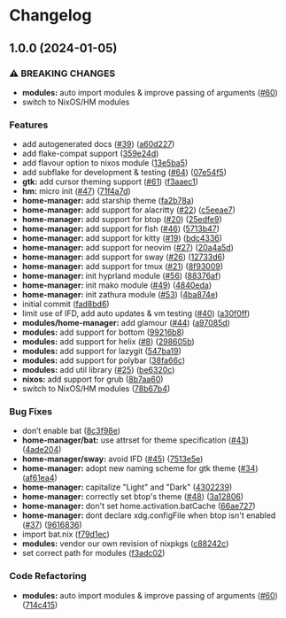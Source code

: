 # Changelog

## 1.0.0 (2024-01-05)


### ⚠ BREAKING CHANGES

* **modules:** auto import modules & improve passing of arguments ([#60](https://github.com/Anomalocaridid/ctp-nix/issues/60))
* switch to NixOS/HM modules

### Features

* add autogenerated docs ([#39](https://github.com/Anomalocaridid/ctp-nix/issues/39)) ([a60d227](https://github.com/Anomalocaridid/ctp-nix/commit/a60d2276228066c597cfb8e6d40053281958ab59))
* add flake-compat support ([359e24d](https://github.com/Anomalocaridid/ctp-nix/commit/359e24de7d4112e53c1130a3061112e31fbf7b4e))
* add flavour option to nixos module ([13e5ba5](https://github.com/Anomalocaridid/ctp-nix/commit/13e5ba50206c2d709a91cac5106086597dcaabe2))
* add subflake for development & testing ([#64](https://github.com/Anomalocaridid/ctp-nix/issues/64)) ([07e54f5](https://github.com/Anomalocaridid/ctp-nix/commit/07e54f5b3c84885d2fef13e6959117aa29346322))
* **gtk:** add cursor theming support ([#61](https://github.com/Anomalocaridid/ctp-nix/issues/61)) ([f3aaec1](https://github.com/Anomalocaridid/ctp-nix/commit/f3aaec142f9b9182cbeaf19b3431574b00817173))
* **hm:** micro init ([#47](https://github.com/Anomalocaridid/ctp-nix/issues/47)) ([71f4a7d](https://github.com/Anomalocaridid/ctp-nix/commit/71f4a7d6ffef709c6d4e8d8f229b0f6ac583f0a0))
* **home-manager:** add starship theme ([fa2b78a](https://github.com/Anomalocaridid/ctp-nix/commit/fa2b78afa3fa49f9d7598007a39f8843ffac04af))
* **home-manager:** add support for alacritty ([#22](https://github.com/Anomalocaridid/ctp-nix/issues/22)) ([c5eeae7](https://github.com/Anomalocaridid/ctp-nix/commit/c5eeae703f20176a421fde57e76842cc4f4c453d))
* **home-manager:** add support for btop ([#20](https://github.com/Anomalocaridid/ctp-nix/issues/20)) ([25edfe9](https://github.com/Anomalocaridid/ctp-nix/commit/25edfe9641184ef8b53ca3f69c28433e784fa4e1))
* **home-manager:** add support for fish ([#46](https://github.com/Anomalocaridid/ctp-nix/issues/46)) ([5713b47](https://github.com/Anomalocaridid/ctp-nix/commit/5713b478b10c5ef703fd921d96ca6a3057c457b5))
* **home-manager:** add support for kitty ([#19](https://github.com/Anomalocaridid/ctp-nix/issues/19)) ([bdc4336](https://github.com/Anomalocaridid/ctp-nix/commit/bdc4336b37a1c261307fab6e349c816249c43abe))
* **home-manager:** add support for neovim ([#27](https://github.com/Anomalocaridid/ctp-nix/issues/27)) ([20a4a5d](https://github.com/Anomalocaridid/ctp-nix/commit/20a4a5d3f29a18154514ef6af319bb084cbd5d18))
* **home-manager:** add support for sway ([#26](https://github.com/Anomalocaridid/ctp-nix/issues/26)) ([12733d6](https://github.com/Anomalocaridid/ctp-nix/commit/12733d64c3c5e79d777dff3f0f908ab0e39f7082))
* **home-manager:** add support for tmux ([#21](https://github.com/Anomalocaridid/ctp-nix/issues/21)) ([8f93009](https://github.com/Anomalocaridid/ctp-nix/commit/8f930092e54438b5a1bea1126966926a4ff06500))
* **home-manager:** init hyprland module ([#56](https://github.com/Anomalocaridid/ctp-nix/issues/56)) ([88376af](https://github.com/Anomalocaridid/ctp-nix/commit/88376af32e22a916ccd49adfef8615fec3e00eac))
* **home-manager:** init mako module ([#49](https://github.com/Anomalocaridid/ctp-nix/issues/49)) ([4840eda](https://github.com/Anomalocaridid/ctp-nix/commit/4840eda13e86a940d7c9a08e739629ee20aa95c2))
* **home-manager:** init zathura module ([#53](https://github.com/Anomalocaridid/ctp-nix/issues/53)) ([4ba874e](https://github.com/Anomalocaridid/ctp-nix/commit/4ba874eaa973c4266994ccba4992ef5fee91bef7))
* initial commit ([fad8bd6](https://github.com/Anomalocaridid/ctp-nix/commit/fad8bd63ef3daa02886613623d46d72dc77b0be7))
* limit use of IFD, add auto updates & vm testing ([#40](https://github.com/Anomalocaridid/ctp-nix/issues/40)) ([a30f0ff](https://github.com/Anomalocaridid/ctp-nix/commit/a30f0ff077a5fc3739c4630b6cc128d7296a8fc6))
* **modules/home-manager:** add glamour ([#44](https://github.com/Anomalocaridid/ctp-nix/issues/44)) ([a97085d](https://github.com/Anomalocaridid/ctp-nix/commit/a97085d28b9e4b92f08dccf83087e5133dfbc079))
* **modules:** add support for bottom ([99216b8](https://github.com/Anomalocaridid/ctp-nix/commit/99216b897b261e1fb509a55d8c872c6adc63463f))
* **modules:** add support for helix ([#8](https://github.com/Anomalocaridid/ctp-nix/issues/8)) ([298605b](https://github.com/Anomalocaridid/ctp-nix/commit/298605b31eebb38e73a9bc5685b28ce1d318b2c8))
* **modules:** add support for lazygit ([547ba19](https://github.com/Anomalocaridid/ctp-nix/commit/547ba1984cf53ec7be5c7096fc34f34a64801a67))
* **modules:** add support for polybar ([38fa66c](https://github.com/Anomalocaridid/ctp-nix/commit/38fa66cba9a87fac84ce5d0999d9004c4ef5fe5d))
* **modules:** add util library ([#25](https://github.com/Anomalocaridid/ctp-nix/issues/25)) ([be6320c](https://github.com/Anomalocaridid/ctp-nix/commit/be6320c4b16bc9ee8ee3e81e07bb7257ebef9063))
* **nixos:** add support for grub ([8b7aa60](https://github.com/Anomalocaridid/ctp-nix/commit/8b7aa60e3f0b98c9c90d124411df436a84eb65bb))
* switch to NixOS/HM modules ([78b67b4](https://github.com/Anomalocaridid/ctp-nix/commit/78b67b490d763c7d54556215ab57bafa5793b3cc))


### Bug Fixes

* don’t enable bat ([8c3f98e](https://github.com/Anomalocaridid/ctp-nix/commit/8c3f98e64c7fedb3114df7ba4000700215e2968c))
* **home-manager/bat:** use attrset for theme specification ([#43](https://github.com/Anomalocaridid/ctp-nix/issues/43)) ([4ade204](https://github.com/Anomalocaridid/ctp-nix/commit/4ade2040125e692e90204a073a07a6c7f3063ded))
* **home-manager/sway:** avoid IFD ([#45](https://github.com/Anomalocaridid/ctp-nix/issues/45)) ([7513e5e](https://github.com/Anomalocaridid/ctp-nix/commit/7513e5edf8c2ab2485260049ce8c03ac9f6ca2f7))
* **home-manager:** adopt new naming scheme for gtk theme ([#34](https://github.com/Anomalocaridid/ctp-nix/issues/34)) ([af61ea4](https://github.com/Anomalocaridid/ctp-nix/commit/af61ea49d04afbe33c3dcd51b9590e10c1f26378))
* **home-manager:** capitalize "Light" and "Dark" ([4302239](https://github.com/Anomalocaridid/ctp-nix/commit/430223932eaf0c3b0fbd578f591fc02f6b17fd29))
* **home-manager:** correctly set btop's theme ([#48](https://github.com/Anomalocaridid/ctp-nix/issues/48)) ([3a12806](https://github.com/Anomalocaridid/ctp-nix/commit/3a12806a377fd146a5784b3c004b5b06513b8fb5))
* **home-manager:** don't set home.activation.batCache ([66ae727](https://github.com/Anomalocaridid/ctp-nix/commit/66ae7277106f544eab1e6d23fe2244bc4b731dcc))
* **home-manager:** dont declare xdg.configFile when btop isn't enabled ([#37](https://github.com/Anomalocaridid/ctp-nix/issues/37)) ([9616836](https://github.com/Anomalocaridid/ctp-nix/commit/9616836d656f34178e2adac1bc2af95ad3952e50))
* import bat.nix ([f79d1ec](https://github.com/Anomalocaridid/ctp-nix/commit/f79d1ecee99d867dcad6e2a4450db0265338cf00))
* **modules:** vendor our own revision of nixpkgs ([c88242c](https://github.com/Anomalocaridid/ctp-nix/commit/c88242c4fa240ddd5bb9c38dccd4d48cd142f511))
* set correct path for modules ([f3adc02](https://github.com/Anomalocaridid/ctp-nix/commit/f3adc020b5e340cd34df5804b47a6260d5940700))


### Code Refactoring

* **modules:** auto import modules & improve passing of arguments ([#60](https://github.com/Anomalocaridid/ctp-nix/issues/60)) ([714c415](https://github.com/Anomalocaridid/ctp-nix/commit/714c4155063279d457b4d0ab15144d3cda15bbf1))
